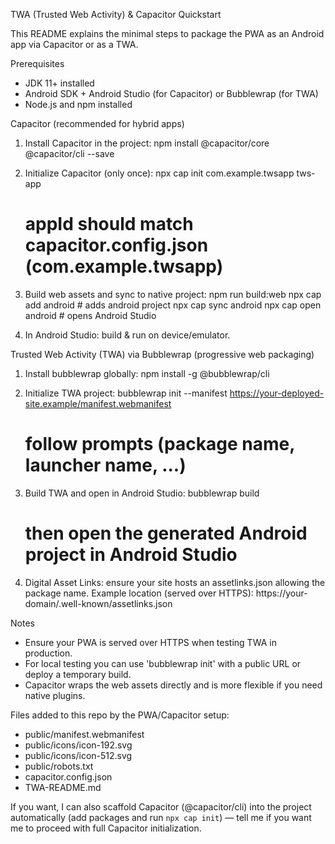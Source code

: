 TWA (Trusted Web Activity) & Capacitor Quickstart

This README explains the minimal steps to package the PWA as an Android app via Capacitor or as a TWA.

Prerequisites
- JDK 11+ installed
- Android SDK + Android Studio (for Capacitor) or Bubblewrap (for TWA)
- Node.js and npm installed

Capacitor (recommended for hybrid apps)
1. Install Capacitor in the project:
   npm install @capacitor/core @capacitor/cli --save

2. Initialize Capacitor (only once):
   npx cap init com.example.twsapp tws-app
   # appId should match capacitor.config.json (com.example.twsapp)

3. Build web assets and sync to native project:
   npm run build:web
   npx cap add android      # adds android project
   npx cap sync android
   npx cap open android     # opens Android Studio

4. In Android Studio: build & run on device/emulator.

Trusted Web Activity (TWA) via Bubblewrap (progressive web packaging)
1. Install bubblewrap globally:
   npm install -g @bubblewrap/cli

2. Initialize TWA project:
   bubblewrap init --manifest https://your-deployed-site.example/manifest.webmanifest
   # follow prompts (package name, launcher name, ...)

3. Build TWA and open in Android Studio:
   bubblewrap build
   # then open the generated Android project in Android Studio

4. Digital Asset Links: ensure your site hosts an assetlinks.json allowing the package name.
   Example location (served over HTTPS): https://your-domain/.well-known/assetlinks.json

Notes
- Ensure your PWA is served over HTTPS when testing TWA in production.
- For local testing you can use 'bubblewrap init' with a public URL or deploy a temporary build.
- Capacitor wraps the web assets directly and is more flexible if you need native plugins.

Files added to this repo by the PWA/Capacitor setup:
- public/manifest.webmanifest
- public/icons/icon-192.svg
- public/icons/icon-512.svg
- public/robots.txt
- capacitor.config.json
- TWA-README.md

If you want, I can also scaffold Capacitor (@capacitor/cli) into the project automatically (add packages and run `npx cap init`) — tell me if you want me to proceed with full Capacitor initialization.
